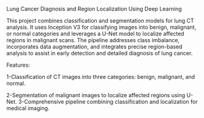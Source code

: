 
Lung Cancer Diagnosis and Region Localization Using Deep Learning

This project combines classification and segmentation models for lung CT analysis. It uses Inception V3 for classifying images into benign, malignant, or normal categories and leverages a U-Net model to localize affected regions in malignant scans. The pipeline addresses class imbalance, incorporates data augmentation, and integrates precise region-based analysis to assist in early detection and detailed diagnosis of lung cancer.

Features:

1-Classification of CT images into three categories: benign, malignant, and normal.

2-Segmentation of malignant images to localize affected regions using U-Net.
3-Comprehensive pipeline combining classification and localization for medical imaging.
